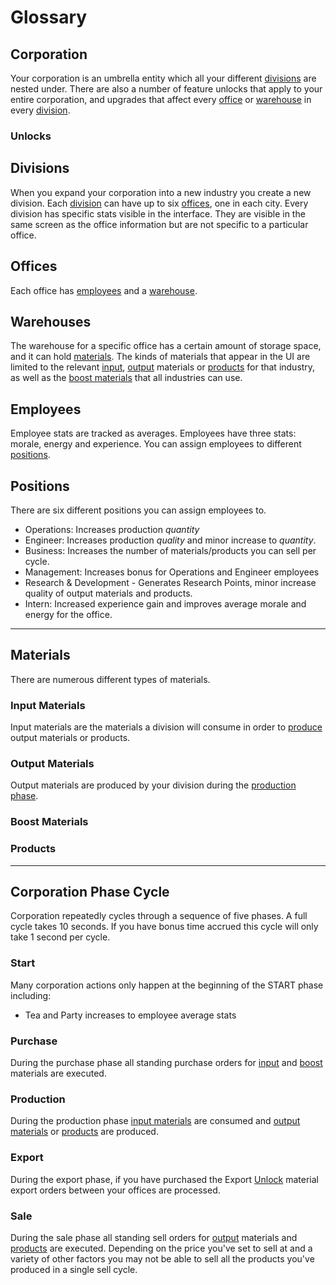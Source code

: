 # Glossary

## Corporation

Your corporation is an umbrella entity which all your different
[divisions][division] are nested under. There are also a number of
feature unlocks that apply to your entire corporation, and upgrades
that affect every [office][offices] or [warehouse][warehouses] in
every [division].

### Unlocks

[Unlock]: ./glossary.md#unlocks

## Divisions

When you expand your corporation into a new industry you create a new
division. Each [division] can have up to six [offices], one in each
city. Every division has specific stats visible in the
interface. They are visible in the same screen as the office
information but are not specific to a particular office.

## Offices

Each office has [employees] and a [warehouse][warehouses].

## Warehouses

The warehouse for a specific office has a certain amount of storage
space, and it can hold [materials]. The kinds of materials that appear
in the UI are limited to the relevant [input][inputs],
[output][outputs] materials or [products] for that industry, as well
as the [boost materials][boosts] that all industries can use.

## Employees

Employee stats are tracked as averages. Employees have three stats:
morale, energy and experience. You can assign employees to different
[positions].

## Positions

There are six different positions you can assign employees to.

- Operations: Increases production _quantity_
- Engineer: Increases production _quality_ and minor increase to _quantity_.
- Business: Increases the number of materials/products you can sell per cycle.
- Management: Increases bonus for Operations and Engineer employees
- Research & Development - Generates Research Points, minor increase
  quality of output materials and products.
- Intern: Increased experience gain and improves average morale and
  energy for the office.

[division]: ./glossary.md#divisions
[offices]: ./glossary.md#offices
[warehouses]: ./glossary.md#warehouses
[employees]: ./glossary.md#employees
[positions]: ./glossary.md#positions

---

## Materials

There are numerous different types of materials.

### Input Materials

Input materials are the materials a division will consume in order to
[produce][production] output materials or products.

### Output Materials

Output materials are produced by your division during the [production
phase][production].

### Boost Materials

### Products

[materials]: ./glossary.md#materials
[inputs]: ./glossary.md#input-materials
[outputs]: ./glossary.md#output-materials
[boosts]: ./glossary.md#boost-materials
[products]: ./glossary.md#products

---

## Corporation Phase Cycle

Corporation repeatedly cycles through a sequence of five phases. A
full cycle takes 10 seconds. If you have bonus time accrued this cycle
will only take 1 second per cycle.

### Start

Many corporation actions only happen at the beginning of the START
phase including:

- Tea and Party increases to employee average stats

### Purchase

During the purchase phase all standing purchase orders for
[input][inputs] and [boost][boosts] materials are executed.

### Production

During the production phase [input materials][inputs] are consumed and
[output materials][outputs] or [products] are produced.

### Export

During the export phase, if you have purchased the Export [Unlock]
material export orders between your offices are processed.

### Sale

During the sale phase all standing sell orders for [output][outputs]
materials and [products] are executed. Depending on the price you've
set to sell at and a variety of other factors you may not be able to
sell all the products you've produced in a single sell cycle.

[start]: ./glossary.md#start
[purchase]: ./glossary.md#purchase
[production]: ./glossary.md#production
[export]: ./glossary.md#export
[sale]: ./glossary.md#sale
